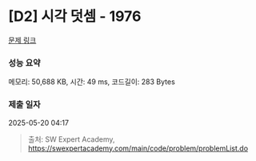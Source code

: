 # [D2] 시각 덧셈 - 1976 

[문제 링크](https://swexpertacademy.com/main/code/problem/problemDetail.do?contestProbId=AV5PttaaAZIDFAUq) 

### 성능 요약

메모리: 50,688 KB, 시간: 49 ms, 코드길이: 283 Bytes

### 제출 일자

2025-05-20 04:17



> 출처: SW Expert Academy, https://swexpertacademy.com/main/code/problem/problemList.do